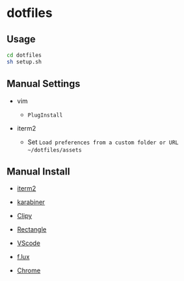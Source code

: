 # dotfiles

## Usage

```bash
cd dotfiles
sh setup.sh
```

## Manual Settings

* vim
  * `PlugInstall`

* iterm2
  * Set `Load preferences from a custom folder or URL` `~/dotfiles/assets`

## Manual Install

* [iterm2](https://iterm2.com/)

* [karabiner](https://karabiner-elements.pqrs.org/)

* [Clipy](https://clipy-app.com/)

* [Rectangle](https://rectangleapp.com/)

* [VScode](https://code.visualstudio.com/)

* [f.lux](https://justgetflux.com/)

* [Chrome](https://www.google.com/chrome/)
